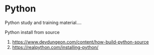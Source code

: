 # Python
Python study and training material....

Python install from source 
1) https://www.devdungeon.com/content/how-build-python-source
2) https://realpython.com/installing-python/

